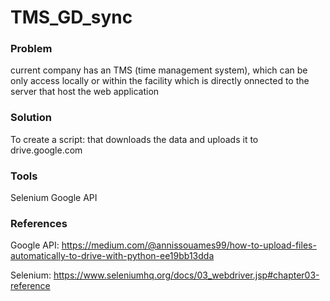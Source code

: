 # TMS_GD_sync

### Problem
current company has an TMS (time management system), which can be only access locally or within the facility which is directly onnected to the server that host the web application

### Solution
To create a script:
 that downloads the data 
 and uploads it to drive.google.com

### Tools
Selenium 
Google API

### References 
Google API:
https://medium.com/@annissouames99/how-to-upload-files-automatically-to-drive-with-python-ee19bb13dda

Selenium:
https://www.seleniumhq.org/docs/03_webdriver.jsp#chapter03-reference
